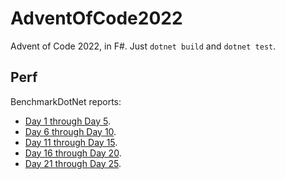 # AdventOfCode2022

Advent of Code 2022, in F#.
Just `dotnet build` and `dotnet test`.

## Perf

BenchmarkDotNet reports: 
* [Day 1 through Day 5](./BenchmarkDotNet.Artifacts/results/AdventOfCode2022.App.Benchmarks.Benchmark1To5-report-github.md).
* [Day 6 through Day 10](./BenchmarkDotNet.Artifacts/results/AdventOfCode2022.App.Benchmarks.Benchmark6To10-report-github.md).
* [Day 11 through Day 15](./BenchmarkDotNet.Artifacts/results/AdventOfCode2022.App.Benchmarks.Benchmark11To15-report-github.md).
* [Day 16 through Day 20](./BenchmarkDotNet.Artifacts/results/AdventOfCode2022.App.Benchmarks.Benchmark16To20-report-github.md).
* [Day 21 through Day 25](./BenchmarkDotNet.Artifacts/results/AdventOfCode2022.App.Benchmarks.Benchmark21To25-report-github.md).
